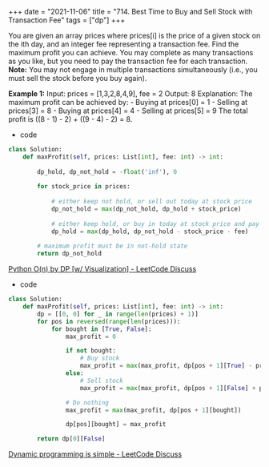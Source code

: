 
+++ 
date = "2021-11-06"
title = "714. Best Time to Buy and Sell Stock with Transaction Fee"
tags = ["dp"]
+++

You are given an array prices where prices[i] is the price of a given stock on the ith day, and an integer fee representing a transaction fee.
Find the maximum profit you can achieve. You may complete as many transactions as you like, but you need to pay the transaction fee for each transaction.
**Note:** You may not engage in multiple transactions simultaneously (i.e., you must sell the stock before you buy again).
 
**Example 1:**
Input: prices = [1,3,2,8,4,9], fee = 2 Output: 8 Explanation: The maximum profit can be achieved by: - Buying at prices[0] = 1 - Selling at prices[3] = 8 - Buying at prices[4] = 4 - Selling at prices[5] = 9 The total profit is ((8 - 1) - 2) + ((9 - 4) - 2) = 8.

- code
```py
class Solution:
    def maxProfit(self, prices: List[int], fee: int) -> int:
        
        dp_hold, dp_not_hold = -float('inf'), 0
        
        for stock_price in prices:
            
            # either keep not hold, or sell out today at stock price
            dp_not_hold = max(dp_not_hold, dp_hold + stock_price)
            
            # either keep hold, or buy in today at stock price and pay transaction fee for this trade
            dp_hold = max(dp_hold, dp_not_hold - stock_price - fee)
        
        # maximum profit must be in not-hold state
        return dp_not_hold

```
[Python O(n) by DP [w/ Visualization] - LeetCode Discuss](https://leetcode.com/problems/best-time-to-buy-and-sell-stock-with-transaction-fee/discuss/802592/Python-O(n)-by-DP-w-Visualization)
- code
```py
class Solution:
    def maxProfit(self, prices: List[int], fee: int) -> int:
        dp = [[0, 0] for _ in range(len(prices) + 1)]
        for pos in reversed(range(len(prices))):
            for bought in [True, False]:
                max_profit = 0

                if not bought:
                    # Buy stock
                    max_profit = max(max_profit, dp[pos + 1][True] - prices[pos] - fee)
                else:
                    # Sell stock
                    max_profit = max(max_profit, dp[pos + 1][False] + prices[pos])

                # Do nothing
                max_profit = max(max_profit, dp[pos + 1][bought])

                dp[pos][bought] = max_profit

        return dp[0][False]
```
[Dynamic programming is simple - LeetCode Discuss](https://leetcode.com/discuss/study-guide/1490172/dynamic-programming-is-simple)


